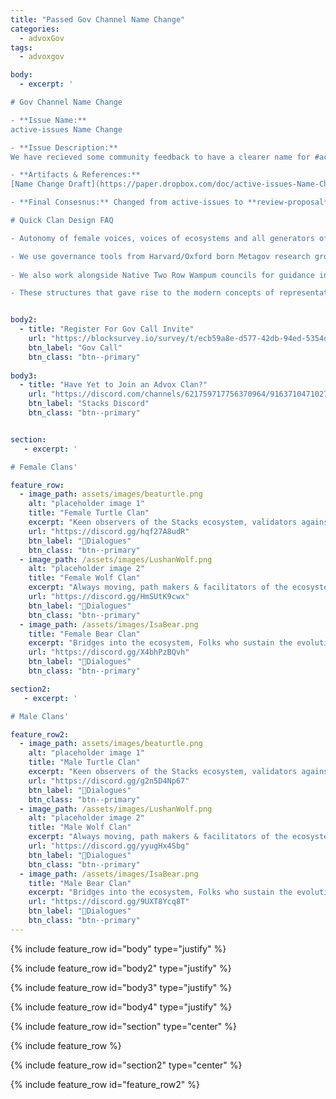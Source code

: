 ```yaml
---
title: "Passed Gov Channel Name Change"
categories:
  - advoxGov
tags:
  - advoxgov

body: 
  - excerpt: ' 

# Gov Channel Name Change

- **Issue Name:**
active-issues Name Change

- **Issue Description:** 
We have recieved some community feedback to have a clearer name for #active-issues channel. Something that reflects the refining of proposals that happens in the channel. 

- **Artifacts & References:** 
[Name Change Draft](https://paper.dropbox.com/doc/active-issues-Name-Change--Bq~DRPUML6o4qHBJrT69LbJfAg-vb7MBn72r2yWcHURySTdN)

- **Final Consesnus:** Changed from active-issues to **review-proposal**

# Quick Clan Design FAQ

- Autonomy of female voices, voices of ecosystems and all generators of value is structurally accounted for via the Clan Design Below. 

- We use governance tools from Harvard/Oxford born Metagov research group.
 
- We also work alongside Native Two Row Wampum councils for guidance in matrilineal organization. 

- These structures that gave rise to the modern concepts of representative democracy, decentralized autonomous confederation etc.'


body2: 
  - title: "Register For Gov Call Invite"
    url: "https://blocksurvey.io/survey/t/ecb59a8e-d577-42db-94ed-5354d64a0359/r/o"
    btn_label: "Gov Call"
    btn_class: "btn--primary"
 
body3:
  - title: "Have Yet to Join an Advox Clan?"
    url: "https://discord.com/channels/621759717756370964/916371047102705704/1011947207697641562"
    btn_label: "Stacks Discord"
    btn_class: "btn--primary" 


section:
   - excerpt: ' 

# Female Clans'

feature_row:
  - image_path: assets/images/beaturtle.png
    alt: "placeholder image 1"
    title: "Female Turtle Clan"
    excerpt: "Keen observers of the Stacks ecosystem, validators against core values."
    url: "https://discord.gg/hqf27A8udR"
    btn_label: "🐢Dialogues"
    btn_class: "btn--primary"
  - image_path: /assets/images/LushanWolf.png
    alt: "placeholder image 2"
    title: "Female Wolf Clan"
    excerpt: "Always moving, path makers & facilitators of the ecosystem."
    url: "https://discord.gg/HmSUtK9cwx"
    btn_label: "🐺Dialogues"
    btn_class: "btn--primary"
  - image_path: /assets/images/IsaBear.png
    title: "Female Bear Clan"
    excerpt: "Bridges into the ecosystem, Folks who sustain the evolution of the ecosystem."
    url: "https://discord.gg/X4bhPzBQvh"
    btn_label: "🐻Dialogues"
    btn_class: "btn--primary"

section2:
   - excerpt: ' 

# Male Clans'

feature_row2:
  - image_path: assets/images/beaturtle.png
    alt: "placeholder image 1"
    title: "Male Turtle Clan"
    excerpt: "Keen observers of the Stacks ecosystem, validators against core values."
    url: "https://discord.gg/g2n5D4Np67"
    btn_label: "🐢Dialogues"
    btn_class: "btn--primary"
  - image_path: /assets/images/LushanWolf.png
    alt: "placeholder image 2"
    title: "Male Wolf Clan"
    excerpt: "Always moving, path makers & facilitators of the ecosystem."
    url: "https://discord.gg/yyugHx4Sbg"
    btn_label: "🐺Dialogues"
    btn_class: "btn--primary"
  - image_path: /assets/images/IsaBear.png
    title: "Male Bear Clan"
    excerpt: "Bridges into the ecosystem, Folks who sustain the evolution of the ecosystem."
    url: "https://discord.gg/9UXT8Ycq8T"
    btn_label: "🐻Dialogues"
    btn_class: "btn--primary"
---
```

{% include feature_row id="body" type="justify" %}

{% include feature_row id="body2" type="justify" %}

{% include feature_row id="body3" type="justify" %}

{% include feature_row id="body4" type="justify" %}

{% include feature_row id="section" type="center" %}

{% include feature_row %}

{% include feature_row id="section2" type="center" %}

{% include feature_row id="feature_row2" %}
